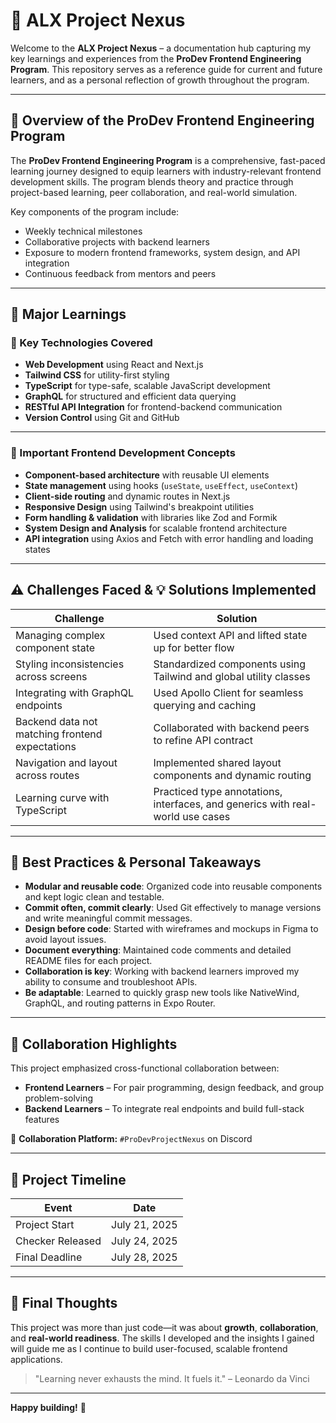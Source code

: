 # 🚀 ALX Project Nexus

Welcome to the **ALX Project Nexus** – a documentation hub capturing my key learnings and experiences from the **ProDev Frontend Engineering Program**. This repository serves as a reference guide for current and future learners, and as a personal reflection of growth throughout the program.

---

## 📘 Overview of the ProDev Frontend Engineering Program

The **ProDev Frontend Engineering Program** is a comprehensive, fast-paced learning journey designed to equip learners with industry-relevant frontend development skills. The program blends theory and practice through project-based learning, peer collaboration, and real-world simulation.

Key components of the program include:

- Weekly technical milestones
- Collaborative projects with backend learners
- Exposure to modern frontend frameworks, system design, and API integration
- Continuous feedback from mentors and peers

---

## 🧠 Major Learnings

### 🧩 Key Technologies Covered

- **Web Development** using React and Next.js
- **Tailwind CSS** for utility-first styling
- **TypeScript** for type-safe, scalable JavaScript development
- **GraphQL** for structured and efficient data querying
- **RESTful API Integration** for frontend-backend communication
- **Version Control** using Git and GitHub

---

### 🔧 Important Frontend Development Concepts

- **Component-based architecture** with reusable UI elements
- **State management** using hooks (`useState`, `useEffect`, `useContext`)
- **Client-side routing** and dynamic routes in Next.js
- **Responsive Design** using Tailwind's breakpoint utilities
- **Form handling & validation** with libraries like Zod and Formik
- **System Design and Analysis** for scalable frontend architecture
- **API integration** using Axios and Fetch with error handling and loading states

---

## ⚠️ Challenges Faced & 💡 Solutions Implemented

| Challenge                                       | Solution                                                                       |
| ----------------------------------------------- | ------------------------------------------------------------------------------ |
| Managing complex component state                | Used context API and lifted state up for better flow                           |
| Styling inconsistencies across screens          | Standardized components using Tailwind and global utility classes              |
| Integrating with GraphQL endpoints              | Used Apollo Client for seamless querying and caching                           |
| Backend data not matching frontend expectations | Collaborated with backend peers to refine API contract                         |
| Navigation and layout across routes             | Implemented shared layout components and dynamic routing                       |
| Learning curve with TypeScript                  | Practiced type annotations, interfaces, and generics with real-world use cases |

---

## 🌟 Best Practices & Personal Takeaways

- **Modular and reusable code**: Organized code into reusable components and kept logic clean and testable.
- **Commit often, commit clearly**: Used Git effectively to manage versions and write meaningful commit messages.
- **Design before code**: Started with wireframes and mockups in Figma to avoid layout issues.
- **Document everything**: Maintained code comments and detailed README files for each project.
- **Collaboration is key**: Working with backend learners improved my ability to consume and troubleshoot APIs.
- **Be adaptable**: Learned to quickly grasp new tools like NativeWind, GraphQL, and routing patterns in Expo Router.

---

## 🤝 Collaboration Highlights

This project emphasized cross-functional collaboration between:

- **Frontend Learners** – For pair programming, design feedback, and group problem-solving
- **Backend Learners** – To integrate real endpoints and build full-stack features

💬 **Collaboration Platform:** `#ProDevProjectNexus` on Discord

---

## 📅 Project Timeline

| Event            | Date          |
| ---------------- | ------------- |
| Project Start    | July 21, 2025 |
| Checker Released | July 24, 2025 |
| Final Deadline   | July 28, 2025 |

---

## 🧠 Final Thoughts

This project was more than just code—it was about **growth**, **collaboration**, and **real-world readiness**. The skills I developed and the insights I gained will guide me as I continue to build user-focused, scalable frontend applications.

> "Learning never exhausts the mind. It fuels it." – Leonardo da Vinci

---

**Happy building!** 🚀
